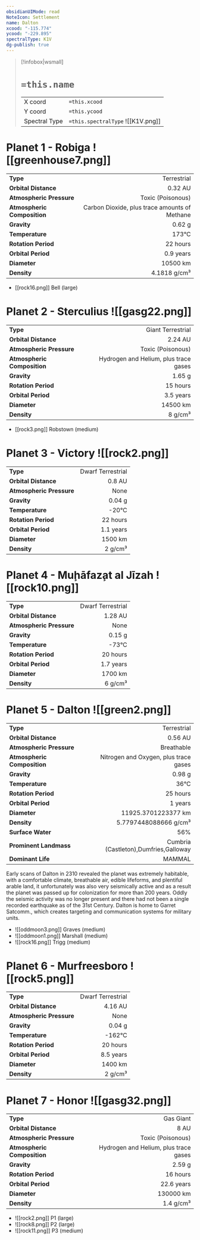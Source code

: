 ```yaml
---
obsidianUIMode: read
NoteIcon: Settlement
name: Dalton
xcood: "-115.774"
ycood: "-229.895"
spectralType: K1V
dg-publish: true
---
```

> [!infobox|wsmall]
> # `=this.name`
> | | |
> | - | - |
> | X coord | `=this.xcood` |
> | Y coord| `=this.ycood` |
> | Spectral Type | `=this.spectralType` ![[K1V.png]] |

# Planet 1 - Robiga ![[greenhouse7.png]]
|                             |                           |
| --------------------------- | -------------------------:|
| **Type**                    |             Terrestrial |
| **Orbital Distance**        |   0.32 AU |
| **Atmospheric Pressure**    |       Toxic (Poisonous) |
| **Atmospheric Composition** |      Carbon Dioxide, plus trace amounts of Methane |
| **Gravity**                 |        0.62 g |
| **Temperature**             |    173°C |
| **Rotation Period**         |  22 hours |
| **Orbital Period** | 0.9 years |
| **Diameter**                |      10500 km | 
| **Density**                 |    4.1818 g/cm³ |



- [[rock16.png]] Bell (large)

# Planet 2 - Sterculius ![[gasg22.png]]
|                             |                           |
| --------------------------- | -------------------------:|
| **Type**                    |             Giant Terrestrial |
| **Orbital Distance**        |   2.24 AU |
| **Atmospheric Pressure**    |       Toxic (Poisonous) |
| **Atmospheric Composition** |      Hydrogen and Helium, plus trace gases |
| **Gravity**                 |        1.65 g |
| **Rotation Period**         |  15 hours |
| **Orbital Period** | 3.5 years |
| **Diameter**                |      14500 km | 
| **Density**                 |    8 g/cm³ |



- [[rock3.png]] Robstown (medium)

# Planet 3 - Victory ![[rock2.png]]
|                             |                           |
| --------------------------- | -------------------------:|
| **Type**                    |             Dwarf Terrestrial |
| **Orbital Distance**        |   0.8 AU |
| **Atmospheric Pressure**    |       None |
| **Gravity**                 |        0.04 g |
| **Temperature**             |    -20°C |
| **Rotation Period**         |  22 hours |
| **Orbital Period** | 1.1 years |
| **Diameter**                |      1500 km | 
| **Density**                 |    2 g/cm³ |





# Planet 4 - Muḩāfaz̧at al Jīzah ![[rock10.png]]
|                             |                           |
| --------------------------- | -------------------------:|
| **Type**                    |             Dwarf Terrestrial |
| **Orbital Distance**        |   1.28 AU |
| **Atmospheric Pressure**    |       None |
| **Gravity**                 |        0.15 g |
| **Temperature**             |    -73°C |
| **Rotation Period**         |  20 hours |
| **Orbital Period** | 1.7 years |
| **Diameter**                |      1700 km | 
| **Density**                 |    6 g/cm³ |





# Planet 5 - Dalton ![[green2.png]]
|                             |                           |
| --------------------------- | -------------------------:|
| **Type**                    |             Terrestrial |
| **Orbital Distance**        |   0.56 AU |
| **Atmospheric Pressure**    |       Breathable |
| **Atmospheric Composition** |      Nitrogen and Oxygen, plus trace gases |
| **Gravity**                 |        0.98 g |
| **Temperature**             |    36°C |
| **Rotation Period**         |  25 hours |
| **Orbital Period** | 1 years |
| **Diameter**                |      11925.3701223377 km | 
| **Density**                 |    5.7797448088666 g/cm³ |
| **Surface Water**           |           56% | 
| **Prominent Landmass**      |         Cumbria (Castleton),Dumfries,Galloway | 
| **Dominant Life**           |         MAMMAL |

Early scans of Dalton in 2310 revealed the planet was extremely habitable, with a comfortable climate, breathable air, edible lifeforms, and plentiful arable land, it unfortunately was also very seismically active and as a result the planet was passed up for colonization for more than 200 years. Oddly the seismic activity was no longer present and there had not been a single recorded earthquake as of the 31st Century. Dalton is home to Garret Satcomm., which creates targeting and communication systems for military units.

- ![[oddmoon3.png]] Graves (medium)
- ![[oddmoon1.png]] Marshall (medium)
- ![[rock16.png]] Trigg (medium)


# Planet 6 - Murfreesboro ![[rock5.png]]
|                             |                           |
| --------------------------- | -------------------------:|
| **Type**                    |             Dwarf Terrestrial |
| **Orbital Distance**        |   4.16 AU |
| **Atmospheric Pressure**    |       None |
| **Gravity**                 |        0.04 g |
| **Temperature**             |    -162°C |
| **Rotation Period**         |  20 hours |
| **Orbital Period** | 8.5 years |
| **Diameter**                |      1400 km | 
| **Density**                 |    2 g/cm³ |





# Planet 7 - Honor ![[gasg32.png]]
|                             |                           |
| --------------------------- | -------------------------:|
| **Type**                    |             Gas Giant |
| **Orbital Distance**        |   8 AU |
| **Atmospheric Pressure**    |       Toxic (Poisonous) |
| **Atmospheric Composition** |      Hydrogen and Helium, plus trace gases |
| **Gravity**                 |        2.59 g |
| **Rotation Period**         |  16 hours |
| **Orbital Period** | 22.6 years |
| **Diameter**                |      130000 km | 
| **Density**                 |    1.4 g/cm³ |



- ![[rock2.png]] P1 (large)
- ![[rock8.png]] P2 (large)
- ![[rock11.png]] P3 (medium)


